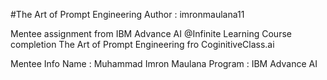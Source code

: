 #The Art of Prompt Engineering
Author : imronmaulana11

Mentee assignment from IBM Advance AI @Infinite Learning Course completion The Art of Prompt Engineering fro CoginitiveClass.ai

Mentee Info
Name : Muhammad Imron Maulana
Program : IBM Advance AI
